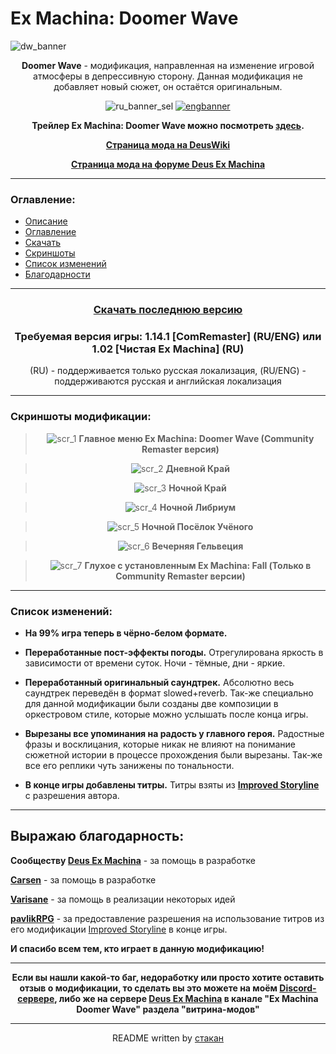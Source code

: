 # Ex Machina: Doomer Wave

![dw_banner](https://github.com/ksh1vn/DoomerWave/assets/60093741/424ba622-42cd-43b4-90e2-91c836675dbf)

<div align="center">

**Doomer Wave** - модификация, направленная на изменение игровой атмосферы в депрессивную сторону. Данная модификация не добавляет новый сюжет, он остаётся оригинальным.
  
![ru_banner_sel](assets_for_git/ru_banner_sel.png) [![engbanner](assets_for_git/eng_banner.png)](https://github.com/ksh1vn/DoomerWave/blob/main/README_eng.md)

**Трейлер **Ex Machina: Doomer Wave** можно посмотреть [здесь](https://www.youtube.com/watch?v=oGKfYa-B-08).**

**[Страница мода на DeusWiki](https://deuswiki.com/w/Doomer_Wave)**

**[Страница мода на форуме Deus Ex Machina](https://forum.deuswiki.com/t/doomer-wave/2945)**
</div>

-----------------------------------------------------------------------------------------------

### Оглавление:

- [Описание](#ex-machina-doomer-wave)
- [Оглавление](#оглавление)
- [Скачать](#скачать-последнюю-версию)
- [Скриншоты](#скриншоты-модификации)
- [Список изменений](#список-изменений)
- [Благодарности](#выражаю-благодарность)

-----------------------------------------------------------------------------------------------
<div align="center">
  
### [Скачать последнюю версию](https://github.com/stakanyash/DoomerWave/releases/tag/1.4.3_241209a)
### Требуемая версия игры: 1.14.1 [ComRemaster] (RU/ENG) или 1.02 [Чистая Ex Machina] (RU)

(RU) - поддерживается только русская локализация, (RU/ENG) - поддерживаются русская и английская локализация

</div>

-----------------------------------------------------------------------------------------------

### Скриншоты модификации:

<div align="center">

> ![scr_1](https://github.com/ksh1vn/DoomerWave/assets/60093741/9084e705-63be-40e5-b785-52327e592551)
**Главное меню Ex Machina: Doomer Wave (Community Remaster версия)**

> ![scr_2](https://github.com/ksh1vn/DoomerWave/assets/60093741/8238351b-531e-4fb9-b73d-bb532e5157fa)
**Дневной Край**

> ![scr_3](https://github.com/ksh1vn/DoomerWave/assets/60093741/138249ee-f518-4d33-a3e6-8974ada18b73)
**Ночной Край**

> ![scr_4](https://github.com/ksh1vn/DoomerWave/assets/60093741/aecfd24f-9ef1-4366-8e60-92a271402857)
**Ночной Либриум**

> ![scr_5](https://github.com/ksh1vn/DoomerWave/assets/60093741/95e41764-c065-432e-bc4f-34d273aff334)
**Ночной Посёлок Учёного**

> ![scr_6](https://github.com/ksh1vn/DoomerWave/assets/60093741/db8f9899-1399-48a0-b1e9-c29012d074b8)
**Вечерняя Гельвеция**

> ![scr_7](https://github.com/ksh1vn/DoomerWave/assets/60093741/0774205a-d659-45a5-bdb3-4b787e3fd964)
**Глухое с установленным Ex Machina: Fall (Только в Community Remaster версии)**

</div>

-----------------------------------------------------------------------------------------------

### Список изменений:

- **На 99% игра теперь в чёрно-белом формате.**

- **Переработанные пост-эффекты погоды.** Отрегулирована яркость в зависимости от времени суток. Ночи - тёмные, дни - яркие.

- **Переработанный оригинальный саундтрек.** Абсолютно весь саундтрек переведён в формат slowed+reverb. Так-же специально для данной модификации были созданы две композиции в оркестровом стиле, которые можно услышать после конца игры.

- **Вырезаны все упоминания на радость у главного героя.** Радостные фразы и восклицания, которые никак не влияют на понимание сюжетной истории в процессе прохождения были вырезаны. Так-же все его реплики чуть занижены по тональности.

- **В конце игры добавлены титры.** Титры взяты из **[Improved Storyline](https://github.com/zatinu322/ImprovedStoryline)** с разрешения автора.

-----------------------------------------------------------------------------------------------

## Выражаю благодарность:

**Сообществу [Deus Ex Machina](https://discord.gg/PVW57kr)** - за помощь в разработке

**[Carsen](https://github.com/CarsenStream)** - за помощь в разработке

**[Varisane](https://github.com/Varisane)** - за помощь в реализации некоторых идей

**[pavlikRPG](https://github.com/zatinu322)** - за предоставление разрешения на использование титров из его модификации [Improved Storyline](https://github.com/zatinu322/ImprovedStoryline) в конце игры.

**И спасибо всем тем, кто играет в данную модификацию!**

-----------------------------------------------------------------------------------------------

<div align="center">

**Если вы нашли какой-то баг, недоработку или просто хотите оставить отзыв о модификации, то сделать вы это можете на моём [Discord-сервере](https://discord.gg/5UAjrrsM5B), либо же на сервере [Deus Ex Machina](https://discord.gg/PVW57kr) в канале "Ex Machina Doomer Wave" разделa "витрина-модов"**

-----------------------------------------------------------------------------------------------

README written by [стакан](https://github.com/stakanyash)

</div>
